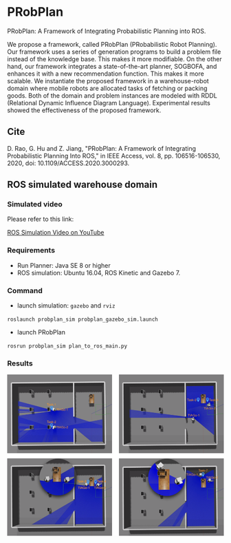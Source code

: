 # PRobPlan

PRobPlan: A Framework of Integrating Probabilistic Planning into ROS.

We propose a framework, called PRobPlan (PRobabilistic Robot Planning). Our framework uses a series of generation programs to build a problem file instead of the knowledge base. This makes it more modifiable. On the other hand, our framework integrates a state-of-the-art planner, SOGBOFA, and enhances it with a new recommendation function. This makes it more scalable. We instantiate the proposed framework in a warehouse-robot domain where mobile robots are allocated tasks of fetching or packing goods. Both of the domain and problem instances are modeled with RDDL (Relational Dynamic Influence Diagram Language). Experimental results showed the effectiveness of the proposed framework. 

## Cite

D. Rao, G. Hu and Z. Jiang, "PRobPlan: A Framework of Integrating Probabilistic Planning Into ROS," in IEEE Access, vol. 8, pp. 106516-106530, 2020, doi: 10.1109/ACCESS.2020.3000293.

## ROS simulated warehouse domain 

###  Simulated video

Please refer to this link:

[ROS Simulation Video on YouTube](https://youtu.be/EUkA_HW_2MMo)


### Requirements

- Run Planner: Java SE 8 or higher
- ROS simulation: Ubuntu 16.04, ROS Kinetic and Gazebo 7.


### Command

- launch simulation: `gazebo` and `rviz`

`roslaunch probplan_sim probplan_gazebo_sim.launch`


- launch PRobPlan

`rosrun probplan_sim plan_to_ros_main.py`

### Results

![task](./warehouse-robot-domain/pics/mult_2x2_sim_task.png)






